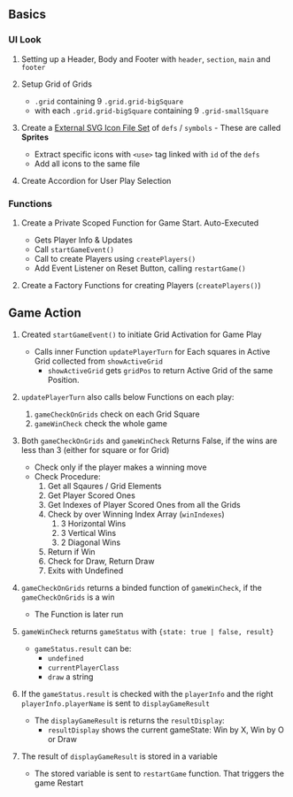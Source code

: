 ## Basics

### UI Look

1. Setting up a Header, Body and Footer with `header`, `section`, `main` and `footer`

2. Setup Grid of Grids
    - `.grid` containing 9 `.grid.grid-bigSquare`
    - with each `.grid.grid-bigSquare` containing 9 `.grid-smallSquare`

3. Create a [External SVG Icon File Set](../icons.svg) of `defs` / `symbols` - These are called **Sprites**
    - Extract specific icons with `<use>` tag linked with `id` of the `defs`
    - Add all icons to the same file

4. Create Accordion for User Play Selection

### Functions

1. Create a Private Scoped Function for Game Start. Auto-Executed
    - Gets Player Info & Updates
    - Call `startGameEvent()`
    - Call to create Players using `createPlayers()`
    - Add Event Listener on Reset Button, calling `restartGame()`

2. Create a Factory Functions for creating Players (`createPlayers()`)

## Game Action

1. Created `startGameEvent()` to initiate Grid Activation for Game Play
    - Calls inner Function `updatePlayerTurn` for Each squares in Active Grid collected from `showActiveGrid`
        - `showActiveGrid` gets `gridPos` to return Active Grid of the same Position.

2. `updatePlayerTurn` also calls below Functions on each play:
    1. `gameCheckOnGrids` check on each Grid Square 
    2. `gameWinCheck` check the whole game

3. Both `gameCheckOnGrids` and `gameWinCheck` Returns False, if the wins are less than 3 (either for square or for Grid)
    - Check only if the player makes a winning move
    - Check Procedure:
        1. Get all Sqaures / Grid Elements
        2. Get Player Scored Ones
        3. Get Indexes of Player Scored Ones from all the Grids
        4. Check by over Winning Index Array (`winIndexes`)
            1. 3 Horizontal Wins
            2. 3 Vertical Wins
            3. 2 Diagonal Wins
        5. Return if Win
        6. Check for Draw, Return Draw
        7. Exits with Undefined

4. `gameCheckOnGrids` returns a binded function of `gameWinCheck`, if the `gameCheckOnGrids` is a win
    - The Function is later run

5. `gameWinCheck` returns `gameStatus` with `{state: true | false, result}`
    - `gameStatus.result` can be:
        - `undefined`
        - `currentPlayerClass`
        - `draw` a string

6. If the `gameStatus.result` is checked with the `playerInfo` and the right `playerInfo.playerName` is sent to `displayGameResult`
    - The `displayGameResult` is returns the `resultDisplay`:
        - `resultDisplay` shows the current gameState: Win by X, Win by O or Draw

7. The result of `displayGameResult` is stored in a variable
    - The stored variable is sent to `restartGame` function. That triggers the game Restart